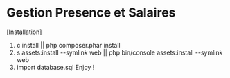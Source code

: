 Gestion Presence et Salaires
========================

[Installation]

1) c install  || php composer.phar install
2) s assets:install --symlink web || php bin/console assets:install --symlink web
3) import database.sql 
Enjoy !

